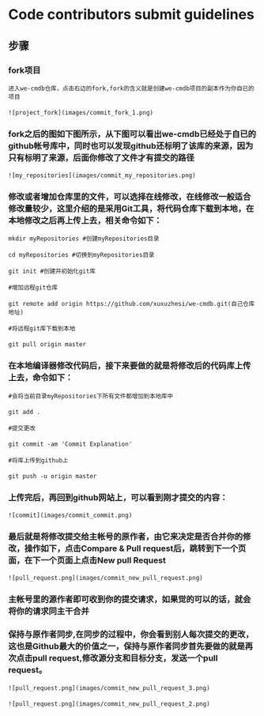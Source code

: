 # Code contributors submit guidelines

## 步骤
###  fork项目

	进入we-cmdb仓库，点击右边的fork,fork的含义就是创建we-cmdb项目的副本作为你自已的项目
	
	![project_fork](images/commit_fork_1.png)
	
### fork之后的图如下图所示，从下图可以看出we-cmdb已经处于自已的github帐号库中，同时也可以发现github还标明了该库的来源，因为只有标明了来源，后面你修改了文件才有提交的路径
	
	![my_repositories](images/commit_my_repositories.png)
	
### 修改或者增加仓库里的文件，可以选择在线修改，在线修改一般适合修改量较少，这里介绍的是采用Git工具，将代码仓库下载到本地，在本地修改之后再上传上去，相关命令如下：
	
	mkdir myRepositories #创建myRepositories目录
	
	cd myRepositories #切换到myRepositories目录
	
	git init #创建并初始化git库
	
	#增加远程git仓库
	
	git remote add origin https://github.com/xuxuzhesi/we-cmdb.git(自己仓库地址) 
	
	#将远程git库下载到本地
	
	git pull origin master
	
### 在本地编译器修改代码后，接下来要做的就是将修改后的代码库上传上去，命令如下：
	
	#会将当前目录myRepositories下所有文件都增加到本地库中
	
	git add .
	
	#提交更改
	
	git commit -am 'Commit Explanation'
	
	#将库上传到github上
	
	git push -u origin master
	
### 上传完后，再回到github网站上，可以看到刚才提交的内容：
	
	![commit](images/commit_commit.png)

### 最后就是将修改提交给主帐号的原作者，由它来决定是否合并你的修改，操作如下，点击Compare & Pull request后，跳转到下一个页面，在下一个页面上点击New pull Request	
	
	![pull_request.png](images/commit_new_pull_request.png)
	
### 主帐号里的源作者即可收到你的提交请求，如果觉的可以的话，就会将你的请求同主干合并

### 保持与原作者同步,在同步的过程中，你会看到别人每次提交的更改，这也是Github最大的价值之一，保持与原作者同步首先要做的就是再次点击pull request,修改源分支和目标分支，发送一个pull request。
	
	![pull_request.png](images/commit_new_pull_request_3.png)
	
	![pull_request.png](images/commit_new_pull_request_2.png)
	

	
	
	
	
	
	
	
	
	
	